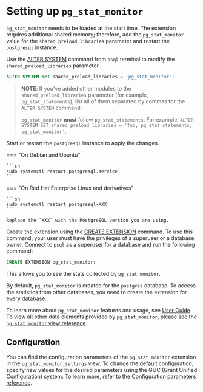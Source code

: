 # Setting up `pg_stat_monitor`


`pg_stat_monitor` needs to be loaded at the start time. The extension requires additional shared memory; therefore,  add the `pg_stat_monitor` value for the `shared_preload_libraries` parameter and restart the `postgresql` instance.

Use the [ALTER SYSTEM](https://www.postgresql.org/docs/current/sql-altersystem.html) command from `psql` terminal to modify the `shared_preload_libraries` parameter.

```sql
ALTER SYSTEM SET shared_preload_libraries = 'pg_stat_monitor';
```

> **NOTE**: If you’ve added other modules to the `shared_preload_libraries` parameter (for example, `pg_stat_statements`), list all of them separated by commas for the `ALTER SYSTEM` command. 
>
>`pg_stat_monitor` **must** follow `pg_stat_statements`. For example, `ALTER SYSTEM SET shared_preload_libraries = 'foo, pg_stat_statements, pg_stat_monitor'`.

Start or restart the `postgresql` instance to apply the changes.

=== "On Debian and Ubuntu"

    ```sh
    sudo systemctl restart postgresql.service
    ```

=== "On Red Hat Enterprise Linux and derivatives"

    ```sh
    sudo systemctl restart postgresql-XXX
    ```
    
    Replace the `XXX` with the PostgreSQL version you are using.

Create the extension using the [CREATE EXTENSION](https://www.postgresql.org/docs/current/sql-createextension.html) command. To use this command, your user must have the privileges of a superuser or a database owner. Connect to `psql` as a superuser for a database and run the following command:


```sql
CREATE EXTENSION pg_stat_monitor;
```


This allows you to see the stats collected by `pg_stat_monitor`.

By default, `pg_stat_monitor` is created for the `postgres` database. To access the statistics from other databases, you need to create the extension for every database.

To learn more about `pg_stat_monitor` features and usage, see [User Guide](user_guide.md). To view all other data elements provided by `pg_stat_monitor`, please see the [`pg_stat_monitor` view reference](reference.md).


## Configuration

You can find the configuration parameters of the `pg_stat_monitor` extension in the `pg_stat_monitor_settings` view. To change the default configuration, specify new values for the desired parameters using the GUC (Grant Unified Configuration) system. To learn more, refer to the [Configuration parameters reference](configuration.md).

